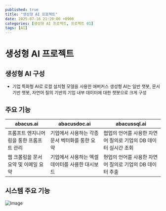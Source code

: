 ```yaml
---
published: true
title: "생성형 AI 프로젝트"
date: 2025-07-16 21:20:00 +0900
categories: [생성형 AI 프로젝트, 프로젝트 01]
tags: [AI]
---
```



# 생성형 AI 프로젝트

## 생성형 AI 구성
- 기업 특화형 AI로 로컬 설치형 모델을 사용한 애버커스 생성형 AI는 일반 챗봇, 문서 기반 챗봇, 자연어 질의 기반의 기업 내부 데이터에 대한 챗봇으로
크게 구성

## 주요 기능

| abacus.ai              | abacusdoc.ai               | abacussql.ai                         |
|------------------------|----------------------------|--------------------------------------|
| 프롬프트 엔지니어링을 통한 프롬프트 관리 | 기업에서 사용하는 각종 문서 벡터화를 통한 요약 | 협업의 언어를 사용한 자연어 질의로 기업의 DB 데이터 실시간 조회 |
| 웹 크롤링을 문서 요약 및 이메일 요약  | 기업에서 사용하는 엑셀 데이터를 사용한 대시보드 | 현업의 언어를 사용한 자연어 질의로 기업의 DB 데이터 추출    |


## 시스템 주요 기능
![Image](https://github.com/user-attachments/assets/7b9b5404-ab64-43ae-bd36-3d2b55836601)

